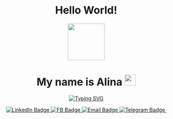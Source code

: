 <div id="header" align="center">
    <h1> Hello World!</h1>
    <p> <img src="https://media.giphy.com/media/zOvBKUUEERdNm/giphy.gif" width="100"/> </p>

<h1> My name is Alina
    <img src="https://github.com/blackcater/blackcater/raw/main/images/Hi.gif" height="30"/> 
</h1>

<p> 
    <a href="https://git.io/typing-svg">
        <img src="https://readme-typing-svg.demolab.com?font=Fira+Code&weight=300&pause=1000&color=2AF73C&width=450&lines=I%60m+a+Junior+Frontend+Developer" alt="Typing SVG" />
    </a>
</p>
</div>

<div id="badges" align="center">
  <a href="my-linkedin-URL">
    <img src="https://img.shields.io/badge/LinkedIn-blue?style=for-the-badge&logo=linkedin&logoColor=white" alt="LinkedIn Badge"/>
  </a>
  <a href="my-fb-URL">
    <img src="https://img.shields.io/badge/Facebook-white?style=for-the-badge&logo=facebook&logoColor=blue" alt="FB Badge"/>
  </a>
    <a href="my-email-URL">
    <img src="https://img.shields.io/badge/Email-orange?style=for-the-badge&logo=mail.ru&logoColor=white" alt="Email Badge"/>
  </a>
  <a href="my-telegram-URL">
    <img src="https://img.shields.io/badge/Telegram-white?style=for-the-badge&logo=telegram&logoColor=blue" alt="Telegram Badge"/>
  </a>
  <img src="https://komarev.com/ghpvc/?username=AlinaOnly&style=flat-square&color=blue" alt=""/>
</div>
